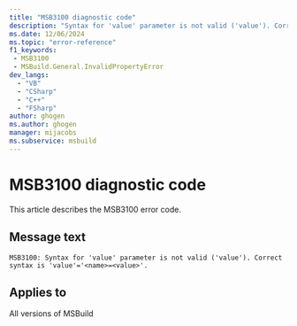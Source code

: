 ```yaml
---
title: "MSB3100 diagnostic code"
description: "Syntax for 'value' parameter is not valid ('value'). Correct syntax is 'value'='<name>=<value>'."
ms.date: 12/06/2024
ms.topic: "error-reference"
f1_keywords:
 - MSB3100
 - MSBuild.General.InvalidPropertyError
dev_langs:
  - "VB"
  - "CSharp"
  - "C++"
  - "FSharp"
author: ghogen
ms.author: ghogen
manager: mijacobs
ms.subservice: msbuild
---
```


# MSB3100 diagnostic code

<!-- :::ErrorDefinitionDescription::: -->
<!-- :::editable-content name="introDescription"::: -->
This article describes the MSB3100 error code.
<!-- :::editable-content-end::: -->

## Message text

`MSB3100: Syntax for 'value' parameter is not valid ('value'). Correct syntax is 'value'='<name>=<value>'.`

<!-- :::editable-content name="postOutputDescription"::: -->
<!--
{StrBegin="MSB3100: "}This error is shown if the user does any of the following:
    Properties="foo"              (missing property value)
    Properties="=4"               (missing property name)
    The user must pass in an actual property name and value, as in Properties="Configuration=Debug".

{StrBegin="MSB3100: "}This error is shown if the user does any of the following:
    Properties="foo"              (missing property value)
    Properties="=4"               (missing property name)
    The user must pass in an actual property name and value, as in Properties="Configuration=Debug".
-->
<!-- :::editable-content-end::: -->
<!-- :::ErrorDefinitionDescription-end::: -->

## Applies to

All versions of MSBuild
